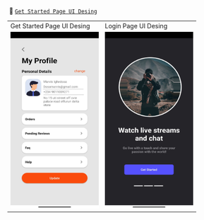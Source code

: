 

 &nbsp;📂  [``Get Started Page UI Desing``](https://github.com/fatihhernn/ReCapProject/tree/master/Core/Aspects) 
 
 <table>
  <tr>
     <td>Get Started Page UI Desing</td>
     <td>Login Page UI Desing</td>
  </tr>
  
  <tr>
    <td>
            <img src="https://github.com/fatihhernn/Android_UI_Desing/blob/master/myProfile.jpg" width="200" height="400" alt=".netProject"><br>
          
   </td>
   <td>
          <img src="https://github.com/fatihhernn/Android_UI_Desing/blob/master/getstarted.jpg" width="200" height="400" alt=".netProject">
   </td>
 </table>
